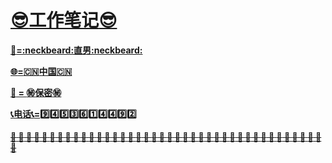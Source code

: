 # __[:sunglasses:工作笔记:sunglasses:](https://github.com/benniao1996/1996)__
[__:restroom:=:neckbeard:直男:neckbeard:__](https://github.com/benniao1996/1996)

[__:globe_with_meridians:=:cn:中国:cn:__](https://github.com/benniao1996/1996)

[__:couple_with_heart: = :secret:保密:secret:__](https://github.com/benniao1996/1996)

[__:telephone_receiver:电话:telephone_receiver:=:nine::four::five::three::six::one::four::four::nine::two:__](https://github.com/benniao1996/1996)

[~~__**:shit: :shit: :shit: :shit: :shit: :shit: :shit: :shit: :shit: :shit: :shit: :shit: :shit: :shit: :shit: :shit: :shit: :shit: :shit: :shit: :shit: :shit: :shit: :shit: :shit: :shit: :shit: :shit: :shit: :shit: :shit: :shit: :shit: :shit: :shit: :shit: :shit: :shit: :shit: :shit: :shit:**__~~](https://github.com/benniao1996/1996)
